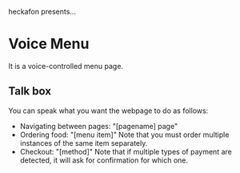 heckafon presents...

# Voice Menu

It is a voice-controlled menu page.

## Talk box

You can speak what you want the webpage to do as follows:

- Navigating between pages: "[pagename] page"
- Ordering food: "[menu item]"
Note that you must order multiple instances of the same item separately.
- Checkout: "[method]"
Note that if multiple types of payment are detected, it will ask for confirmation for which one.
